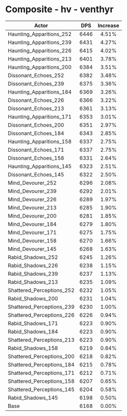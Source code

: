 # Composite - hv - venthyr
| Actor | DPS | Increase |
|---|:---:|:---:|
|Haunting_Apparitions_252|6446|4.51%|
|Haunting_Apparitions_239|6431|4.27%|
|Haunting_Apparitions_226|6415|4.02%|
|Haunting_Apparitions_213|6401|3.78%|
|Haunting_Apparitions_200|6384|3.51%|
|Dissonant_Echoes_252|6382|3.48%|
|Dissonant_Echoes_239|6375|3.36%|
|Haunting_Apparitions_184|6369|3.26%|
|Dissonant_Echoes_226|6366|3.22%|
|Dissonant_Echoes_213|6361|3.13%|
|Haunting_Apparitions_171|6353|3.01%|
|Dissonant_Echoes_200|6351|2.97%|
|Dissonant_Echoes_184|6343|2.85%|
|Haunting_Apparitions_158|6337|2.75%|
|Dissonant_Echoes_171|6337|2.75%|
|Dissonant_Echoes_158|6331|2.64%|
|Haunting_Apparitions_145|6323|2.51%|
|Dissonant_Echoes_145|6322|2.50%|
|Mind_Devourer_252|6296|2.08%|
|Mind_Devourer_239|6292|2.01%|
|Mind_Devourer_226|6289|1.97%|
|Mind_Devourer_213|6285|1.90%|
|Mind_Devourer_200|6281|1.85%|
|Mind_Devourer_184|6279|1.80%|
|Mind_Devourer_171|6275|1.75%|
|Mind_Devourer_158|6270|1.66%|
|Mind_Devourer_145|6268|1.63%|
|Rabid_Shadows_252|6245|1.26%|
|Rabid_Shadows_226|6238|1.15%|
|Rabid_Shadows_239|6237|1.13%|
|Rabid_Shadows_213|6235|1.09%|
|Shattered_Perceptions_252|6232|1.05%|
|Rabid_Shadows_200|6231|1.04%|
|Shattered_Perceptions_239|6230|1.00%|
|Shattered_Perceptions_226|6226|0.94%|
|Rabid_Shadows_171|6223|0.90%|
|Rabid_Shadows_184|6223|0.90%|
|Shattered_Perceptions_213|6223|0.90%|
|Rabid_Shadows_158|6219|0.84%|
|Shattered_Perceptions_200|6218|0.82%|
|Shattered_Perceptions_184|6215|0.78%|
|Shattered_Perceptions_171|6212|0.71%|
|Shattered_Perceptions_158|6207|0.65%|
|Shattered_Perceptions_145|6204|0.58%|
|Rabid_Shadows_145|6198|0.50%|
|Base|6168|0.00%|
